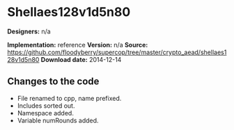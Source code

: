 # Shellaes128v1d5n80

**Designers:** n/a

**Implementation:** reference
**Version:** n/a
**Source:** https://github.com/floodyberry/supercop/tree/master/crypto_aead/shellaes128v1d5n80
**Download date:** 2014-12-14

## Changes to the code

* File renamed to cpp, name prefixed.
* Includes sorted out.
* Namespace added.
* Variable numRounds added.
